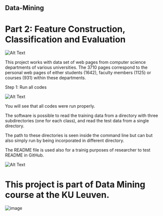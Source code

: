## Data-Mining

# Part 2: Feature Construction, Classification and Evaluation

![Alt Text](https://media.giphy.com/media/XD9o33QG9BoMis7iM4/giphy.gif)

This project works with data set of web pages from computer science departments
of various universities. The 3710 pages correspond to the personal web
pages of either students (1642), faculty members (1125) or courses (931) within
these departments.

Step 1: Run all codes

![Alt Text](https://media.giphy.com/media/2bUpP71bbVnZ3x7lgQ/giphy.gif)

You will see that all codes were run properly.

The software is possible to read the training data from a directory with three
subdirectories (one for each class), and read the test data from a single
directory.

The path to these directories is seen inside the command line but can but also simply 
run by being incorporated in different directory.

The README file is used also for a trainig purposes of researcher to test README in GitHub.

![Alt Text](https://media.giphy.com/media/12vJgj7zMN3jPy/giphy.gif)

# This project is part of Data Mining course at the KU Leuven.
![image](https://user-images.githubusercontent.com/75505238/170591569-dd5c52e8-b75c-4d4b-bc88-cea8e763ea95.png)

